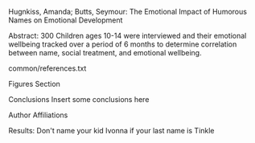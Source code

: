 Hugnkiss, Amanda; Butts, Seymour: The Emotional Impact of Humorous Names on Emotional Development

Abstract: 300 Children ages 10-14 were interviewed and their emotional wellbeing tracked over a period of 6 months to determine correlation between name, social treatment, and emotional wellbeing.

common/references.txt

Figures Section

Conclusions
Insert some conclusions here

Author Affiliations

Results: Don't name your kid Ivonna if your last name is Tinkle
